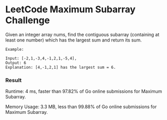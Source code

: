 # LeetCode Maximum Subarray Challenge

Given an integer array nums, find the contiguous subarray (containing at least one number) which has the largest sum and return its sum.

```
Example:

Input: [-2,1,-3,4,-1,2,1,-5,4],
Output: 6
Explanation: [4,-1,2,1] has the largest sum = 6.
```

### Result

Runtime: 4 ms, faster than 97.82% of Go online submissions for Maximum Subarray.

Memory Usage: 3.3 MB, less than 99.88% of Go online submissions for Maximum Subarray.